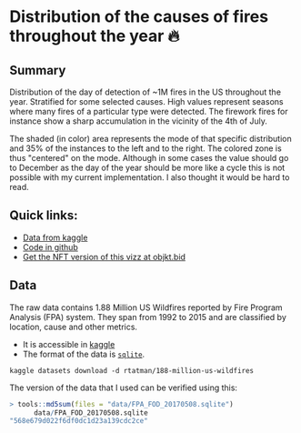 # Distribution of the causes of fires throughout the year :fire:

## Summary 

Distribution of the day of detection of ~1M fires in the US throughout the year. Stratified for some selected causes. High values represent seasons where many fires of a particular type were detected. The firework fires for instance show a sharp accumulation in the vicinity of the 4th of July.

The shaded (in color) area represents the mode of that specific distribution
and 35% of the instances to the left and to the right. The colored zone is thus
"centered" on the mode. Although in some cases the value should go to December
as the day of the year should be more like a cycle this is not possible with my
current implementation. I also thought it would be hard to read.

## Quick links:
* [Data from kaggle](https://www.kaggle.com/rtatman/188-million-us-wildfires)
* [Code in github](https://github.com/davidmasp/data-visualization/tree/master/20210426_FPA)
* [Get the NFT version of this vizz at objkt.bid](https://www.objkt.bid/o/152393)

## Data

The raw data contains 1.88 Million US Wildfires reported by
Fire Program Analysis (FPA) system. They span from 1992 to 2015
and are classified by location, cause and other metrics.

* It is accessible in [kaggle](https://www.kaggle.com/rtatman/188-million-us-wildfires)
* The format of the data is [`sqlite`](https://www.sqlite.org/index.html).

```
kaggle datasets download -d rtatman/188-million-us-wildfires
```

The version of the data that I used can be verified using this:

```R
> tools::md5sum(files = "data/FPA_FOD_20170508.sqlite")
      data/FPA_FOD_20170508.sqlite 
"568e679d022f6df0dc1d23a139cdc2ce"
```
